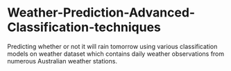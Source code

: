 # Weather-Prediction-Advanced-Classification-techniques
Predicting whether or not it will rain tomorrow using various classification models on weather dataset which contains daily weather observations from numerous Australian weather stations.
